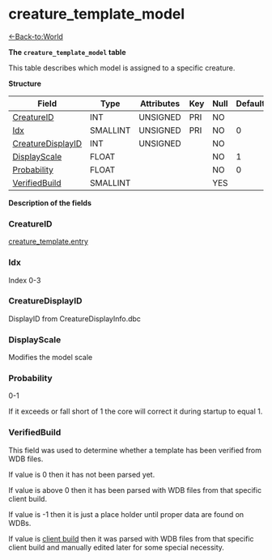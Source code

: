 # creature_template_model

[<-Back-to:World](database-world.md)

**The `creature_template_model` table**

This table describes which model is assigned to a specific creature.

**Structure**

| Field                  | Type     | Attributes | Key | Null | Default | Extra | Comment |
| ---------------------- | -------- | ---------- | --- | ---- | ------- | ----- | ------- |
| [CreatureID][1]        | INT      | UNSIGNED   | PRI | NO   |         |       |         |
| [Idx][2]               | SMALLINT | UNSIGNED   | PRI | NO   | 0       |       |         |
| [CreatureDisplayID][3] | INT      | UNSIGNED   |     | NO   |         |       |         |
| [DisplayScale][4]      | FLOAT    |            |     | NO   | 1       |       |         |
| [Probability][5]       | FLOAT    |            |     | NO   | 0       |       |         |
| [VerifiedBuild][6]     | SMALLINT |            |     | YES  |         |       |         |

[1]: #creatureid
[2]: #idx
[3]: #creaturedisplayid
[4]: #displayscale
[5]: #probability
[6]: #verifiedbuild

**Description of the fields**

### CreatureID

[creature_template.entry](creature_template#entry)

### Idx

Index 0-3

### CreatureDisplayID

DisplayID from CreatureDisplayInfo.dbc

### DisplayScale

Modifies the model scale

### Probability

0-1

If it exceeds or fall short of 1 the core will correct it during startup to equal 1.

### VerifiedBuild

This field was used to determine whether a template has been verified from WDB files.

If value is 0 then it has not been parsed yet.

If value is above 0 then it has been parsed with WDB files from that specific client build.

If value is -1 then it is just a place holder until proper data are found on WDBs.

If value is [client build](realmlist#gamebuild) then it was parsed with WDB files from that specific client build and manually edited later for some special necessity.
